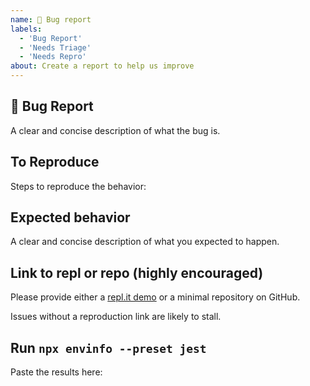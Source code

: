 ```yaml
---
name: 🐛 Bug report
labels:
  - 'Bug Report'
  - 'Needs Triage'
  - 'Needs Repro'
about: Create a report to help us improve
---
```


<!-- Love Jest? Please consider supporting our collective: 👉  https://opencollective.com/jest/donate -->

## 🐛 Bug Report

A clear and concise description of what the bug is.

## To Reproduce

Steps to reproduce the behavior:

## Expected behavior

A clear and concise description of what you expected to happen.

## Link to repl or repo (highly encouraged)

Please provide either a [repl.it demo](https://repl.it/languages/jest) or a minimal repository on GitHub.

Issues without a reproduction link are likely to stall.

## Run `npx envinfo --preset jest`

Paste the results here:

```bash

```
